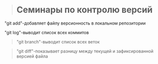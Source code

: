 > # Семинары по контролю версий

"git add"-добавляет файлу версионность в локальном репозитории

"git log"-выводит список всех коммитов

>"git branch"-выводит список всех веток

>"git diff"-показывает разницу между текущей и зафиксированной версией файла
